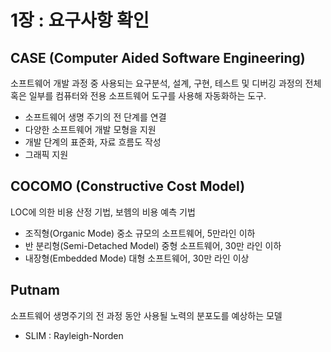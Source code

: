 # 1장 : 요구사항 확인

## CASE (Computer Aided Software Engineering)

소프트웨어 개발 과정 중 사용되는 요구분석, 설계, 구현, 테스트 및 디버깅 과정의 전체 혹은 일부를 컴퓨터와 전용 소프트웨어 도구를 사용해 자동화하는 도구.

- 소프트웨어 생명 주기의 전 단계를 연결
- 다양한 소프트웨어 개발 모형을 지원
- 개발 단계의 표준화, 자료 흐름도 작성
- 그래픽 지원

## COCOMO (Constructive Cost Model)

LOC에 의한 비용 산정 기법, 보헴의 비용 예측 기법

- 조직형(Organic Mode) 중소 규모의 소프트웨어, 5만라인 이하
- 반 분리형(Semi-Detached Model) 중형 소프트웨어, 30만 라인 이하
- 내장형(Embedded Mode) 대형 소프트웨어, 30만 라인 이상

## Putnam

소프트웨어 생명주기의 전 과정 동안 사용될 노력의 분포도를 예상하는 모델

- SLIM : Rayleigh-Norden
